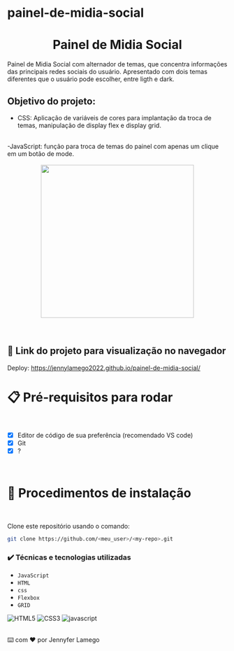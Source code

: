 # painel-de-midia-social


# <h1 align="center">Painel de Midia Social</h1>

Painel de Midia Social com alternador de temas, que concentra informações das principais redes sociais do usuário. Apresentado com dois temas diferentes que o usuário pode escolher, entre ligth e dark. 

## Objetivo do projeto: 

- CSS: Aplicação de variáveis de cores para implantação da troca de temas, manipulação de display flex e display grid. 
<br>
-JavaScript: função para troca de temas do painel com apenas um clique em um botão de mode. 

<br>
<br>

<div align="center">
<img src = "![Slide1](https://user-images.githubusercontent.com/97410860/208267205-d8020ab4-c01c-4a82-a7b4-00cc80c016da.JPG)" width = "350px"/>
</div>

<br>
<br>


## 🚀 Link do projeto para visualização no navegador

Deploy: https://jennylamego2022.github.io/painel-de-midia-social/



# 📋  Pré-requisitos para rodar <a name="id05"></a>

<br />

- [x] Editor de código de sua preferência (recomendado VS code)
- [x] Git
- [x] ?

<br />

# 📝 Procedimentos de instalação <a name="id06"></a>

<br />

Clone este repositório usando o comando:

```bash
git clone https://github.com/<meu_user>/<my-repo>.git
```



### ✔️ Técnicas e tecnologias utilizadas

- ``JavaScript``
- ``HTML``
- ``css``
- ``Flexbox``
- ``GRID``



![HTML5](https://user-images.githubusercontent.com/109250801/201540543-9f1b15fe-c9ad-4df3-838a-a5a37138c311.png)
![CSS3](https://user-images.githubusercontent.com/109250801/201540546-9fa528be-4b05-4424-8e63-a93c2268cd43.png)
![javascript](https://user-images.githubusercontent.com/109250801/202785928-79bba976-75ce-41ed-b427-26e541680893.png)


<br>
⌨️ com ❤️ por Jennyfer Lamego

